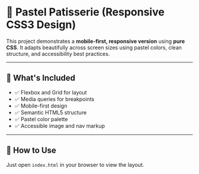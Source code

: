 # 🧁 Pastel Patisserie (Responsive CSS3 Design)

This project demonstrates a **mobile-first, responsive version** using **pure CSS**. It adapts beautifully across screen sizes using pastel colors, clean structure, and accessibility best practices.

---

## 📄 What's Included

- ✅ Flexbox and Grid for layout
- ✅ Media queries for breakpoints
- ✅ Mobile-first design
- ✅ Semantic HTML5 structure
- ✅ Pastel color palette
- ✅ Accessible image and nav markup

---

## 🚀 How to Use

Just open `index.html` in your browser to view the layout.  

